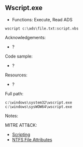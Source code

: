## Wscript.exe

* Functions: Execute, Read ADS

```
wscript c:\ads\file.txt:script.vbs
```

Acknowledgements:
* ?

Code sample:
* ?

Resources:
* ?

Full path:
```
c:\windows\system32\wscript.exe
c:\windows\sysWOW64\wscript.exe
```

Notes:



 
MITRE ATT&CK:
* [Scripting](https://attack.mitre.org/wiki/Technique/T1064)
* [NTFS File Attributes](https://attack.mitre.org/wiki/Technique/T1096)
